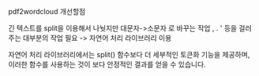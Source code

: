 pdf2wordcloud 개선할점

긴 텍스트를 split을 이용해서 나눳지만 대문자->소문자 로 바꾸는 작업 , . ' 등을 걸러주는 대부분의 작업 필요
-> 자연어 처리 라이브러리 이용

자연어 처리 라이브러리에서는 split() 함수보다 더 세부적인 토큰화 기능을 제공하며,
이러한 함수를 사용하는 것이 보다 안정적인 결과를 얻을 수 있습니다.
